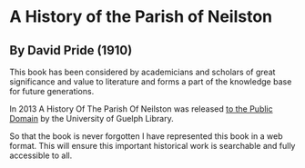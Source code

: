# A History of the Parish of Neilston
## By David Pride (1910)

This book has been considered by academicians and scholars of great significance and value to literature and forms a part of the knowledge base for future generations.

In 2013 A History Of The Parish Of Neilston was released [to the Public Domain](https://archive.org/details/historyofparisho00prid) by the University of Guelph Library. 

So that the book is never forgotten I have represented this book in a web format. This will ensure this important historical work is searchable and fully accessible to all.

